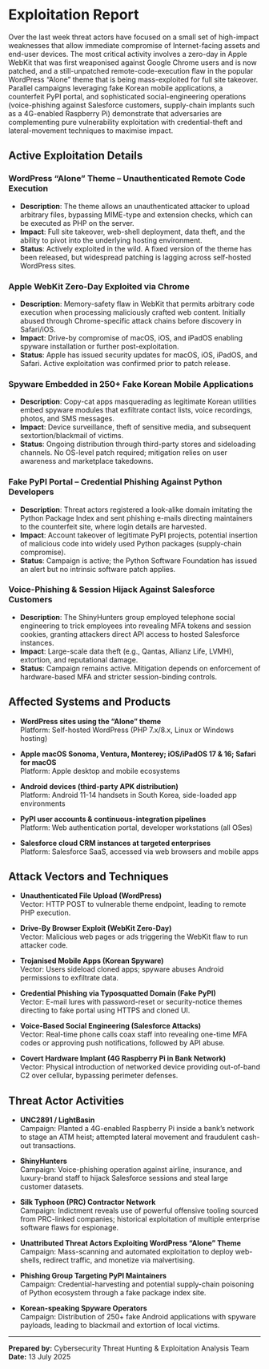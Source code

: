 # Exploitation Report

Over the last week threat actors have focused on a small set of high-impact weaknesses that allow immediate compromise of Internet-facing assets and end-user devices. The most critical activity involves a zero-day in Apple WebKit that was first weaponised against Google Chrome users and is now patched, and a still-unpatched remote-code-execution flaw in the popular WordPress “Alone” theme that is being mass-exploited for full site takeover. Parallel campaigns leveraging fake Korean mobile applications, a counterfeit PyPI portal, and sophisticated social-engineering operations (voice-phishing against Salesforce customers, supply-chain implants such as a 4G-enabled Raspberry Pi) demonstrate that adversaries are complementing pure vulnerability exploitation with credential-theft and lateral-movement techniques to maximise impact.

## Active Exploitation Details

### WordPress “Alone” Theme – Unauthenticated Remote Code Execution
- **Description**: The theme allows an unauthenticated attacker to upload arbitrary files, bypassing MIME-type and extension checks, which can be executed as PHP on the server.
- **Impact**: Full site takeover, web-shell deployment, data theft, and the ability to pivot into the underlying hosting environment.
- **Status**: Actively exploited in the wild. A fixed version of the theme has been released, but widespread patching is lagging across self-hosted WordPress sites.
  
### Apple WebKit Zero-Day Exploited via Chrome
- **Description**: Memory-safety flaw in WebKit that permits arbitrary code execution when processing maliciously crafted web content. Initially abused through Chrome-specific attack chains before discovery in Safari/iOS.
- **Impact**: Drive-by compromise of macOS, iOS, and iPadOS enabling spyware installation or further post-exploitation.
- **Status**: Apple has issued security updates for macOS, iOS, iPadOS, and Safari. Active exploitation was confirmed prior to patch release.

### Spyware Embedded in 250+ Fake Korean Mobile Applications
- **Description**: Copy-cat apps masquerading as legitimate Korean utilities embed spyware modules that exfiltrate contact lists, voice recordings, photos, and SMS messages.
- **Impact**: Device surveillance, theft of sensitive media, and subsequent sextortion/blackmail of victims.
- **Status**: Ongoing distribution through third-party stores and sideloading channels. No OS-level patch required; mitigation relies on user awareness and marketplace takedowns.

### Fake PyPI Portal – Credential Phishing Against Python Developers
- **Description**: Threat actors registered a look-alike domain imitating the Python Package Index and sent phishing e-mails directing maintainers to the counterfeit site, where login details are harvested.
- **Impact**: Account takeover of legitimate PyPI projects, potential insertion of malicious code into widely used Python packages (supply-chain compromise).
- **Status**: Campaign is active; the Python Software Foundation has issued an alert but no intrinsic software patch applies.

### Voice-Phishing & Session Hijack Against Salesforce Customers
- **Description**: The ShinyHunters group employed telephone social engineering to trick employees into revealing MFA tokens and session cookies, granting attackers direct API access to hosted Salesforce instances.
- **Impact**: Large-scale data theft (e.g., Qantas, Allianz Life, LVMH), extortion, and reputational damage.
- **Status**: Campaign remains active. Mitigation depends on enforcement of hardware-based MFA and stricter session-binding controls.

## Affected Systems and Products

- **WordPress sites using the “Alone” theme**  
  Platform: Self-hosted WordPress (PHP 7.x/8.x, Linux or Windows hosting)  

- **Apple macOS Sonoma, Ventura, Monterey; iOS/iPadOS 17 & 16; Safari for macOS**  
  Platform: Apple desktop and mobile ecosystems  

- **Android devices (third-party APK distribution)**  
  Platform: Android 11-14 handsets in South Korea, side-loaded app environments  

- **PyPI user accounts & continuous-integration pipelines**  
  Platform: Web authentication portal, developer workstations (all OSes)  

- **Salesforce cloud CRM instances at targeted enterprises**  
  Platform: Salesforce SaaS, accessed via web browsers and mobile apps  

## Attack Vectors and Techniques

- **Unauthenticated File Upload (WordPress)**  
  Vector: HTTP POST to vulnerable theme endpoint, leading to remote PHP execution.  

- **Drive-By Browser Exploit (WebKit Zero-Day)**  
  Vector: Malicious web pages or ads triggering the WebKit flaw to run attacker code.  

- **Trojanised Mobile Apps (Korean Spyware)**  
  Vector: Users sideload cloned apps; spyware abuses Android permissions to exfiltrate data.  

- **Credential Phishing via Typosquatted Domain (Fake PyPI)**  
  Vector: E-mail lures with password-reset or security-notice themes directing to fake portal using HTTPS and cloned UI.  

- **Voice-Based Social Engineering (Salesforce Attacks)**  
  Vector: Real-time phone calls coax staff into revealing one-time MFA codes or approving push notifications, followed by API abuse.  

- **Covert Hardware Implant (4G Raspberry Pi in Bank Network)**  
  Vector: Physical introduction of networked device providing out-of-band C2 over cellular, bypassing perimeter defenses.  

## Threat Actor Activities

- **UNC2891 / LightBasin**  
  Campaign: Planted a 4G-enabled Raspberry Pi inside a bank’s network to stage an ATM heist; attempted lateral movement and fraudulent cash-out transactions.  

- **ShinyHunters**  
  Campaign: Voice-phishing operation against airline, insurance, and luxury-brand staff to hijack Salesforce sessions and steal large customer datasets.  

- **Silk Typhoon (PRC) Contractor Network**  
  Campaign: Indictment reveals use of powerful offensive tooling sourced from PRC-linked companies; historical exploitation of multiple enterprise software flaws for espionage.  

- **Unattributed Threat Actors Exploiting WordPress “Alone” Theme**  
  Campaign: Mass-scanning and automated exploitation to deploy web-shells, redirect traffic, and monetize via malvertising.  

- **Phishing Group Targeting PyPI Maintainers**  
  Campaign: Credential-harvesting and potential supply-chain poisoning of Python ecosystem through a fake package index site.  

- **Korean-speaking Spyware Operators**  
  Campaign: Distribution of 250+ fake Android applications with spyware payloads, leading to blackmail and extortion of local victims.  

---

**Prepared by:** Cybersecurity Threat Hunting & Exploitation Analysis Team  
**Date:** 13 July 2025